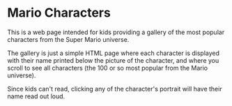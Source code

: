 # Mario Characters

This is a web page intended for kids providing a gallery of the most popular characters from the Super Mario universe.

The gallery is just a simple HTML page where each character is displayed with their name printed below the picture of the 
character, and where you scroll to see all characters (the 100 or so most popular from the Mario universe).

Since kids can't read, clicking any of the character's portrait will have their name read out loud.
